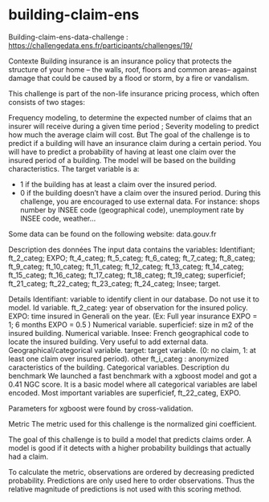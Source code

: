 # building-claim-ens
Building-claim-ens-data-challenge : https://challengedata.ens.fr/participants/challenges/19/


Contexte
Building insurance is an insurance policy that protects the structure of your home – the walls, roof, floors and common areas– against damage that could be caused by a flood or storm, by a fire or vandalism.

This challenge is part of the non-life insurance pricing process, which often consists of two stages:

Frequency modeling, to determine the expected number of claims that an insurer will receive during a given time period ;
Severity modeling to predict how much the average claim will cost.
But
The goal of the challenge is to predict if a building will have an insurance claim during a certain period. You will have to predict a probability of having at least one claim over the insured period of a building. The model will be based on the building characteristics. The target variable is a:

- 1 if the building has at least a claim over the insured period.
- 0 if the building doesn’t have a claim over the insured period.
During this challenge, you are encouraged to use external data. For instance: shops number by INSEE code (geographical code), unemployment rate by INSEE code, weather…

Some data can be found on the following website: data.gouv.fr

Description des données
The input data contains the variables: Identifiant; ft_2_categ; EXPO; ft_4_categ; ft_5_categ; ft_6_categ; ft_7_categ; ft_8_categ; ft_9_categ; ft_10_categ; ft_11_categ; ft_12_categ; ft_13_categ; ft_14_categ; ft_15_categ; ft_16_categ; ft_17_categ; ft_18_categ; ft_19_categ; superficief; ft_21_categ; ft_22_categ; ft_23_categ; ft_24_categ; Insee; target.

Details
Identifiant: variable to identify client in our database. Do not use it to model. Id variable.
ft_2_categ: year of observation for the insured policy.
EXPO: time insured in Generali on the year. (Ex: Full year insurance EXPO = 1; 6 months EXPO = 0.5 ) Numerical variable.
superficief: size in m2 of the insured building. Numerical variable.
Insee: French geographical code to locate the insured building. Very useful to add external data. Geographical/categorical variable.
target: target variable. (0: no claim, 1: at least one claim over insured period).
other ft_i_categ : anonymized caracteristics of the building. Categorical variables.
Description du benchmark
We launched a fast benchmark with a xgboost model and got a 0.41 NGC score. It is a basic model where all categorical variables are label encoded. Most important variables are superficief, ft_22_categ, EXPO.

Parameters for xgboost were found by cross-validation.

Metric
The metric used for this challenge is the normalized gini coefficient.

The goal of this challenge is to build a model that predicts claims order. A model is good if it detects with a higher probability buildings that actually had a claim.

To calculate the metric, observations are ordered by decreasing predicted probability. Predictions are only used here to order observations. Thus the relative magnitude of predictions is not used with this scoring method.

